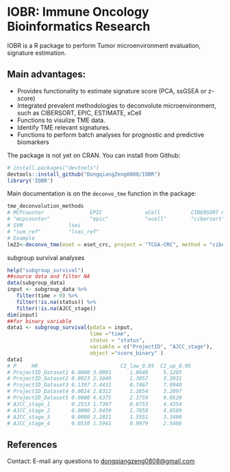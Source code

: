 # IOBR: Immune Oncology Bioinformatics Research

IOBR is a R package to perform Tumor microenvironment evaluation, signature estimation.

## Main advantages:
- Provides functionality to estimate signature score (PCA, ssGSEA or z-score)
- Integrated prevalent methodologies to deconvolute microenvironment, such as CIBERSORT, EPIC, ESTIMATE, xCell
- Functions to visulize TME data.
- Identify TME relevant signatures.
- Functions to perform batch analyses for prognostic and predictive biomarkers

The package is not yet on CRAN. You can install from Github:

``` r
# install.packages("devtools")
devtools::install_github("DongqiangZeng0808/IOBR")
library('IOBR')
```
Main documentation is on the `deconvo_tme` function in the package:

``` r
tme_deconvolution_methods
# MCPcounter               EPIC              xCell          CIBERSORT CIBERSORT Absolute                IPS           ESTIMATE 
# "mcpcounter"             "epic"            "xcell"        "cibersort"    "cibersort_abs"              "ips"         "estimate" 
# SVM               lsei 
# "svm_ref"         "lsei_ref" 
# Example
lm22<-deconvo_tme(eset = eset_crc, project = "TCGA-CRC", method = "cibersort", arrays = F)
```

subgroup survival analyses
``` r
help("subgroup_survival")
##source data and filter NA
data(subgroup_data)
input <- subgroup_data %>% 
   filter(time > 0) %>% 
   filter(!is.na(status)) %>% 
   filter(!is.na(AJCC_stage))
dim(input)
##for binary variable
data1 <- subgroup_survival(pdata = input,
                           time ="time", 
                           status = "status",
                           variable = c("ProjectID", "AJCC_stage"), 
                           object ="score_binary" )
data1
# P     HR                           CI_low_0.95  CI_up_0.95
# ProjectID_Dataset1 0.0000 3.0901      1.8648     5.1205
# ProjectID_Dataset2 0.0023 2.1049      1.3057     3.3931
# ProjectID_Dataset3 0.1397 2.4431      0.7467     7.9940
# ProjectID_Dataset4 0.0024 2.0312      1.2854     3.2097
# ProjectID_Dataset5 0.0000 4.6375      2.3759     9.0520
# AJCC_stage_1       0.2533 1.7307      0.6753     4.4354
# AJCC_stage_2       0.0000 2.9450      1.7858     4.8569
# AJCC_stage_3       0.0000 2.2821      1.5551     3.3490
# AJCC_stage_4       0.0510 1.5941      0.9979     2.5466
```

References
---------
Contact:
E-mail any questions to dongqiangzeng0808@gmail.com

